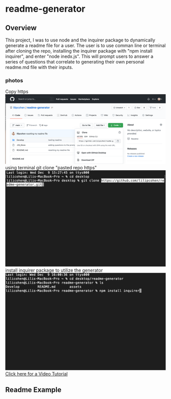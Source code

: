 # readme-generator

## Overview

This project, I was to use node and the inquirer package to dynamically generate a readme file for a user. The user is to use comman line or terminal after cloning the repo, installing the inquirer package with "npm install inquirer", and enter "node inedx.js". This will prompt users to answer a series of questions that correlate to generating their own personal readme.md file with their inputs.

### photos

Copy https
![Image](assets/photos/photo-1.png)
using terminal git clone "pasted repo https"
![Image](assets/photos/photo-2.png)
install inquirer package to utilize the generator
![Image](assets/photos/photo-3.png)
[ Click here for a Video Tutorial](https://drive.google.com/file/d/1qcBnY956Dkeoioh5BZgOMDyUig-un3f3/view)

## Readme Example
